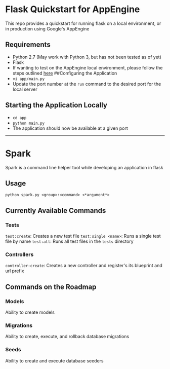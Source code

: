 # Flask Quickstart for AppEngine
This repo provides a quickstart for running flask on a local environment, or in production using Google's AppEngine
## Requirements
* Python 2.7 (May work with Python 3, but has not been tested as of yet)
* Flask
* If wanting to test on the AppEngine local environment, please follow the steps outlined [here](https://cloud.google.com/appengine/docs/standard/python/getting-started/python-standard-env)
##Configuring the Application
* `vi app/main.py`
* Update the port number at the `run` command to the desired port for the local server
## Starting the Application Locally
* `cd app`
* `python main.py`
* The application should now be available at a given port
---
# Spark
Spark is a command line helper tool while developing an application in flask
## Usage
`python spark.py <group>:<command> <*argument*>`
## Currently Available Commands
### Tests
`test:create`: Creates a new test file
`test:single <name>`: Runs a single test file by name
`test:all`: Runs all test files in the `tests` directory
### Controllers
`controller:create`: Creates a new controller and register's its blueprint and url prefix
## Commands on the Roadmap
### Models
Ability to create models
### Migrations
Ability to create, execute, and rollback database migrations
### Seeds
Ability to create and execute database seeders

